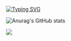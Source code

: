   [![Typing SVG](https://readme-typing-svg.demolab.com?font=Fira+Code&pause=1000&color=760708&width=435&lines=Welcome+To+My+Profile+%E2%9D%A4+%E2%9D%A4+%E2%9D%A4)](https://git.io/typing-svg)

  ![Anurag's GitHub stats](https://github-readme-stats.vercel.app/api?username=bwmpa&show_icons=true&theme=dark) 

  ![](https://komarev.com/ghpvc/?username=bwmpa&color=760708)
